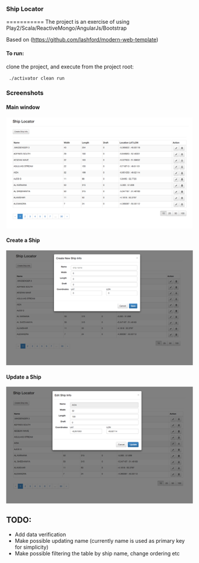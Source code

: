 ### Ship Locator
===========
The project is an exercise of using Play2/Scala/ReactiveMongo/AngularJs/Bootstrap

Based on (https://github.com/lashford/modern-web-template)

#### To run:

clone the project, and execute from the project root:

```
 ./activator clean run
```

### Screenshots

#### Main window
![Celebrities List](./screenshots/screen1.png)

#### Create a Ship
![Adding a Celebrity](./screenshots/screen3.png)

#### Update a Ship
![Editing a Celebrity](./screenshots/screen2.png)

## TODO:
- Add data verification
- Make possible updating name (currently name is used as primary key for simplicity)
- Make possible filtering the table by ship name, change ordering etc